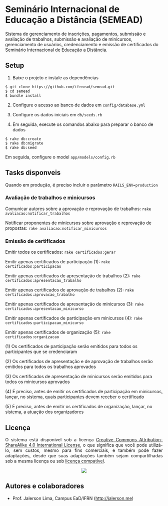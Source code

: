 # Seminário Internacional de Educação a Distância (SEMEAD)

Sistema de gerenciamento de inscrições, pagamentos, submissão e avaliação de trabalhos, submissão e avaliação de minicursos, gerenciamento de usuários, credenciamento e emissão de certificados do Seminário Internacional de Educação a Distância.

## Setup

1. Baixe o projeto e instale as dependências

```
$ git clone https://github.com/ifrnead/semead.git
$ cd semead
$ bundle install
```

2. Configure o acesso ao banco de dados em `config/database.yml`

3. Configure os dados iniciais em `db/seeds.rb`

4. Em seguida, execute os comandos abaixo para preparar o banco de dados

```
$ rake db:create
$ rake db:migrate
$ rake db:seed
```

Em seguida, configure o model `app/models/config.rb`

## Tasks disponveis

Quando em produção, é preciso incluir o parâmetro `RAILS_ENV=production`

### Avaliação de trabalhos e minicursos

Comunicar autores sobre a aprovação e reprovação de trabalhos: `rake avaliacao:notificar_trabalhos`

Notificar proponentes de minicursos sobre aprovação e reprovação de propostas: `rake avaliacao:notificar_minicursos`

### Emissão de certificados

Emitir todos os certificados: `rake certificados:gerar`

Emitir apenas certificados de participação (1): `rake certificados:participacao`

Emitir apenas certificados de apresentação de trabalhos (2): `rake certificados:apresentacao_trabalho`

Emitir apenas certificados de aprovação de trabalhos (2): `rake certificados:aprovacao_trabalho`

Emitir apenas certificados de apresentação de minicursos (3): `rake certificados:apresentacao_minicurso`

Emitir apenas certificados de participação em minicursos (4): `rake certificados:participacao_minicurso`

Emitir apenas certificados de organização (5): `rake certificados:organizacao`

(1) Os certificados de participação serão emitidos para todos os participantes que se credenciaram

(2) Os certificados de apresentação e de aprovação de trabalhos serão emitidos para todos os trabalhos aprovados

(3) Os certificados de apresentação de minicursos serão emitidos para todos os minicursos aprovados

(4) É preciso, antes de emitir os certificados de participação em minicursos, lançar, no sistema, quais participantes devem receber o certificado

(5) É preciso, antes de emitir os certificados de organização, lançar, no sistema, a atuação dos organizadores

## Licença

<p align="justify">
  O sistema está disponível sob a licença <a href="http://creativecommons.org/licenses/by-sa/4.0/">Creative
  Commons Attribution-ShareAlike 4.0 International License</a>, o que significa que você pode utilizá-lo, sem
  custos, mesmo para fins comerciais, e também pode fazer adaptações, desde que suas adaptações também sejam compartilhadas
  sob a mesma licença ou sob <a href="https://creativecommons.org/compatiblelicenses">licença compatível</a>.
</p>

<p align="center">
  <a href="http://creativecommons.org/licenses/by-sa/4.0/">
    <img src="https://licensebuttons.net/l/by-sa/4.0/88x31.png">
  </a>
</p>

## Autores e colaboradores

* Prof. Jalerson Lima, Campus EaD/IFRN (http://jalerson.me)
